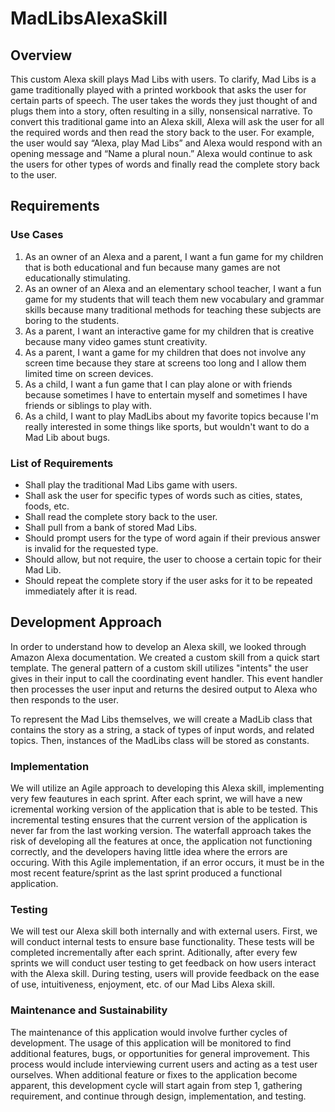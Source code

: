 # MadLibsAlexaSkill

## Overview
This custom Alexa skill plays Mad Libs with users. To clarify, Mad Libs is a game traditionally played with a printed workbook that asks the user for certain parts of speech. The user takes the words they just thought of and plugs them into a story, often resulting in a silly, nonsensical narrative. To convert this traditional game into an Alexa skill, Alexa will ask the user for all the required words and then read the story back to the user. For example, the user would say “Alexa, play Mad Libs” and Alexa would respond with an opening message and “Name a plural noun.” Alexa would continue to ask the users for other types of words and finally read the complete story back to the user.

## Requirements

### Use Cases
1. As an owner of an Alexa and a parent, I want a fun game for my children that is both educational and fun because many games are not educationally stimulating.
2. As an owner of an Alexa and an elementary school teacher, I want a fun game for my students that will teach them new vocabulary and grammar skills because many traditional methods for teaching these subjects are boring to the students. 
3. As a parent, I want an interactive game for my children that is creative because many video games stunt creativity.
4. As a parent, I want a game for my children that does not involve any screen time because they stare at screens too long and I allow them limited time on screen devices.
5. As a child, I want a fun game that I can play alone or with friends because sometimes I have to entertain myself and sometimes I have friends or siblings to play with.
6. As a child, I want to play MadLibs about my favorite topics because I'm really interested in some things like sports, but wouldn't want to do a Mad Lib about bugs.

### List of Requirements
* Shall play the traditional Mad Libs game with users.
* Shall ask the user for specific types of words such as cities, states, foods, etc.
* Shall read the complete story back to the user.
* Shall pull from a bank of stored Mad Libs.
* Should prompt users for the type of word again if their previous answer is invalid for the requested type.
* Should allow, but not require, the user to choose a certain topic for their Mad Lib.
* Should repeat the complete story if the user asks for it to be repeated immediately after it is read.

## Development Approach
In order to understand how to develop an Alexa skill, we looked through Amazon Alexa documentation. We created a custom skill from a quick start template. The general pattern of a custom skill utilizes "intents" the user gives in their input to call the coordinating event handler. This event handler then processes the user input and returns the desired output to Alexa who then responds to the user.

To represent the Mad Libs themselves, we will create a MadLib class that contains the story as a string, a stack of types of input words, and related topics. Then, instances of the MadLibs class will be stored as constants.

### Implementation
We will utilize an Agile approach to developing this Alexa skill, implementing very few feautures in each sprint. After each sprint, we will have a new icremental working version of the application that is able to be tested. This incremental testing ensures that the current version of the application is never far from the last working version. The waterfall approach takes the risk of developing all the features at once, the application not functioning correctly, and the developers having little idea where the errors are occuring. With this Agile implementation, if an error occurs, it must be in the most recent feature/sprint as the last sprint produced a functional application.

### Testing
We will test our Alexa skill both internally and with external users. First, we will conduct internal tests to ensure base functionality. These tests will be completed incrementally after each sprint. Aditionally, after every few sprints we will conduct user testing to get feedback on how users interact with the Alexa skill. During testing, users will provide feedback on the ease of use, intuitiveness, enjoyment, etc. of our Mad Libs Alexa skill.

### Maintenance and Sustainability
The maintenance of this application would involve further cycles of development. The usage of this application will be monitored to find additional features, bugs, or opportunities for general improvement. This process would include interviewing current users and acting as a test user ourselves. When additional feature or fixes to the application become apparent, this development cycle will start again from step 1, gathering requirement, and continue through design, implementation, and testing.
